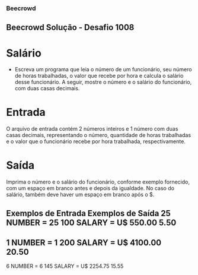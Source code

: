 ### Beecrowd

## Beecrowd Solução - Desafio 1008

# Salário

- Escreva um programa que leia o número de um funcionário, seu número de horas trabalhadas, o valor que recebe por hora e calcula o salário desse funcionário. A seguir, mostre o número e o salário do funcionário, com duas casas decimais.

# Entrada
O arquivo de entrada contém 2 números inteiros e 1 número com duas casas decimais, representando o número, quantidade de horas trabalhadas e o valor que o funcionário recebe por hora trabalhada, respectivamente.

# Saída
Imprima o número e o salário do funcionário, conforme exemplo fornecido, com um espaço em branco antes e depois da igualdade. No caso do salário, também deve haver um espaço em branco após o $.

Exemplos de Entrada         Exemplos de Saída
25                          NUMBER = 25
100                         SALARY = U$ 550.00
5.50
-------------------------------------------
1                           NUMBER = 1
200                         SALARY = U$ 4100.00          
20.50
-------------------------------------------
6                           NUMBER = 6
145                         SALARY = U$ 2254.75
15.55